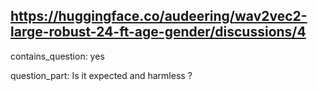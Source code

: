 ## https://huggingface.co/audeering/wav2vec2-large-robust-24-ft-age-gender/discussions/4

contains_question: yes

question_part: Is it expected and harmless ?